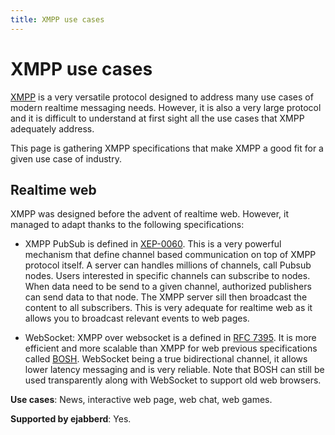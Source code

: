 ```yaml
---
title: XMPP use cases
---
```


# XMPP use cases

[XMPP](https://xmpp.org) is a very versatile protocol designed to
address many use cases of modern realtime messaging needs. However, it
is also a very large protocol and it is difficult to understand at
first sight all the use cases that XMPP adequately address.

This page is gathering XMPP specifications that make XMPP a good fit
for a given use case of industry.

## Realtime web

XMPP was designed before the advent of realtime web. However, it
managed to adapt thanks to the following specifications:

* XMPP PubSub is defined in
  [XEP-0060](https://xmpp.org/extensions/xep-0060.html). This is a
  very powerful mechanism that define channel based communication on
  top of XMPP protocol itself. A server can handles millions of
  channels, call Pubsub nodes. Users interested in specific channels
  can subscribe to nodes. When data need to be send to a given
  channel, authorized publishers can send data to that node. The XMPP
  server sill then broadcast the content to all subscribers. This is
  very adequate for realtime web as it allows you to broadcast
  relevant events to web pages.

* WebSocket: XMPP over websocket is a defined in
  [RFC 7395](https://tools.ietf.org/html/rfc7395). It is more
  efficient and more scalable than XMPP for web previous
  specifications called
  [BOSH](https://xmpp.org/extensions/xep-0124.html). WebSocket being a
  true bidirectional channel, it allows lower latency messaging and is
  very reliable. Note that BOSH can still be used transparently along
  with WebSocket to support old web browsers.

**Use cases**: News, interactive web page, web chat, web games.

**Supported by ejabberd**: Yes.

